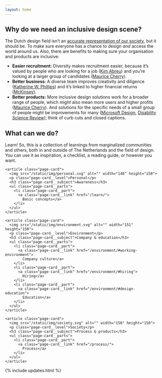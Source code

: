 ```yaml
---
layout: home
---
```


<section class="home__why">

## Why do we need an inclusive design scene?

The Dutch design field isn’t an [accurate representation of our society](/statistics), but it should be. To make sure everyone has a chance to design _and_ access the world around us.
Also, there are benefits to making sure your organisation and products are inclusive:
- **Easier recruitment:** Diversity makes recruitment easier, because it’s valued by people who are looking for a job ([Kim Abreu](https://www.entrepreneur.com/article/240550)) and you’re looking at a larger group of candidates ([Maurice Cherry](https://youtu.be/eBuFCkmyYuA?t=1241)).
- **Better business**: A diverse team improves creativity and diligence ([Katherine W. Phillips](https://www.scientificamerican.com/article/how-diversity-makes-us-smarter/)) and it’s linked to higher financial returns ([McKinsey](https://www.mckinsey.com/business-functions/organization/our-insights/why-diversity-matters)).
- **Better products:** More inclusive design solutions work for a broader range of people, which might also mean more users and higher profits ([Maurice Cherry](https://youtu.be/eBuFCkmyYuA?t=1207)). And solutions for the specific needs of a small group of people might be improvements for many ([Microsoft Design](https://www.microsoft.com/design/inclusive/), [Disability Science Review](https://medium.com/@mosaicofminds/the-curb-cut-effect-how-making-public-spaces-accessible-to-people-with-disabilities-helps-everyone-d69f24c58785)); think of curb cuts and closed captions.

</section>



<section class="content-overview">

## What can we do?

Learn! So, this is a collection of learnings from marginalized communities and others, both in and outside of The Netherlands and the field of design. You can use it as inspiration, a checklist, a reading guide, or however you want.

  <div class="content-overview__container" markdown="0">

    <article class="page-card">
      <img src="/static/img/personal.svg" alt="" width="148" height="150">
      <p class="page-card__level">Personal</p>
      <h3 class="page-card__subject">Awareness</h3>
      <ul class="page-card__parts">
        <li class="page-card__part">
          <a class="page-card__link" href="/learn/">
            Basic concepts</a>
        </li>
      </ul>
    </article>

    <article class="page-card">
      <img src="/static/img/environment.svg" alt="" width="151" height="150">
      <p class="page-card__level">Environment</p>
      <h3 class="page-card__subject">Company & education</h3>
      <ul class="page-card__parts">
        <li class="page-card__part">
          <a class="page-card__link" href="/environment/#working-environment">
            Company culture</a>
        </li>
        <li class="page-card__part">
          <a class="page-card__link" href="/environment/#hiring">
            Hiring</a>
        </li>
        <li class="page-card__part">
          <a class="page-card__link" href="/environment/#design-education">
            Education</a>
        </li>
      </ul>
    </article>

    <article class="page-card">
      <img src="/static/img/society.svg" alt="" width="150" height="150">
      <p class="page-card__level">Society</p>
      <h3 class="page-card__subject">Process & products</h3>
      <ul class="page-card__parts">
        <li class="page-card__part">
          <a class="page-card__link" href="/process/">
            Process</a>
        </li>
      </ul>
    </article>

  </div>

</section>



{% include updates.html %}
